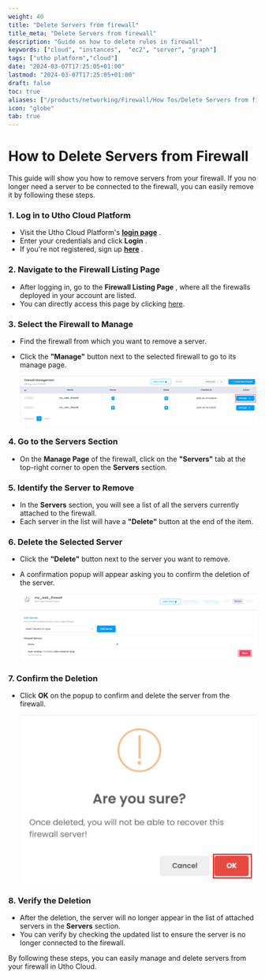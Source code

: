 ```yaml
---
weight: 40
title: "Delete Servers from firewall"
title_meta: "Delete Servers from firewall"
description: "Guide on how to delete rules in firewall"
keywords: ["cloud", "instances",  "ec2", "server", "graph"]
tags: ["utho platform","cloud"]
date: "2024-03-07T17:25:05+01:00"
lastmod: "2024-03-07T17:25:05+01:00"
draft: false
toc: true
aliases: ["/products/networking/Firewall/How Tos/Delete Servers from firewall"]
icon: "globe"
tab: true
---
```




# **How to Delete Servers from Firewall**

This guide will show you how to remove servers from your firewall. If you no longer need a server to be connected to the firewall, you can easily remove it by following these steps.

### **1. Log in to Utho Cloud Platform**

* Visit the Utho Cloud Platform's **[login page](https://console.utho.com/login "Login Page")** .
* Enter your credentials and click  **Login** .
* If you're not registered, sign up **[here](https://console.utho.com/signup)** .

### **2. Navigate to the Firewall Listing Page**

* After logging in, go to the  **Firewall Listing Page** , where all the firewalls deployed in your account are listed.
* You can directly access this page by clicking [here](https://console.utho.com/firewall "Firewall List Page").

### **3. Select the Firewall to Manage**

* Find the firewall from which you want to remove a server.
* Click the **"Manage"** button next to the selected firewall to go to its manage page.

  ![1744022117263](image/index/1744022117263.png)

### **4. Go to the Servers Section**

* On the **Manage Page** of the firewall, click on the **"Servers"** tab at the top-right corner to open the **Servers** section.

### **5. Identify the Server to Remove**

* In the **Servers** section, you will see a list of all the servers currently attached to the firewall.
* Each server in the list will have a **"Delete"** button at the end of the item.

### **6. Delete the Selected Server**

* Click the **"Delete"** button next to the server you want to remove.
* A confirmation popup will appear asking you to confirm the deletion of the server.

  ![1744022196590](image/index/1744022196590.png)

### **7. Confirm the Deletion**

* Click **OK** on the popup to confirm and delete the server from the firewall.

  ![1744022228616](image/index/1744022228616.png)

### **8. Verify the Deletion**

* After the deletion, the server will no longer appear in the list of attached servers in the **Servers** section.
* You can verify by checking the updated list to ensure the server is no longer connected to the firewall.

By following these steps, you can easily manage and delete servers from your firewall in Utho Cloud.
